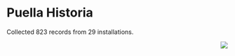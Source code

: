 # Puella Historia

Collected 823 records from 29 installations.

<p align="right"><img src="https://xn--80aalyho.xn--p1ai/magireco/NAgitan/img/kagome.png" /></p>
